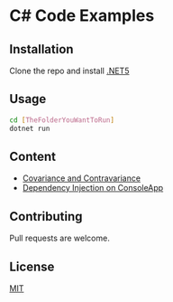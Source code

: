 # C# Code Examples

## Installation
Clone the repo and install [.NET5](https://dotnet.microsoft.com/download/dotnet/5.0)

## Usage
```bash
cd [TheFolderYouWantToRun]
dotnet run
```

## Content

- [Covariance and Contravariance](CovarianceAndContravariance/README.md)
- [Dependency Injection on ConsoleApp](DependencyInjectionOnConsoleApp/README.md)


## Contributing
Pull requests are welcome. 

## License
[MIT](LICENSE)